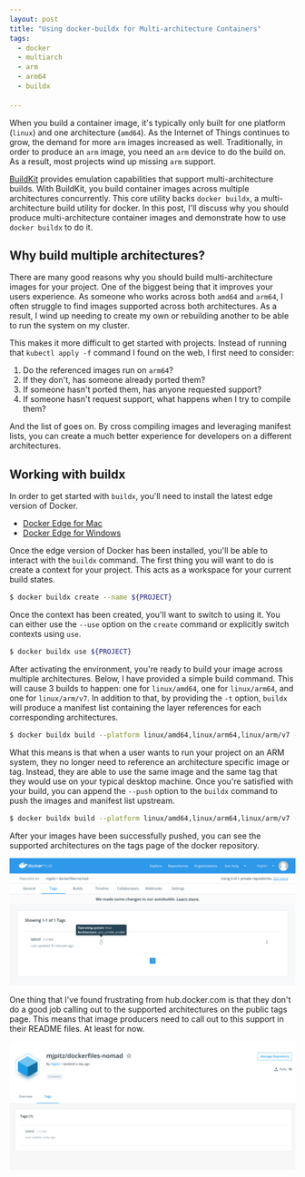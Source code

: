```yaml
---
layout: post
title: "Using docker-buildx for Multi-architecture Containers"
tags:
  - docker
  - multiarch
  - arm
  - arm64
  - buildx

---
```


When you build a container image, it's typically only built for one platform (`linux`) and one architecture (`amd64`).
As the Internet of Things continues to grow, the demand for more `arm` images increased as well.
Traditionally, in order to produce an `arm` image, you need an `arm` device to do the build on.
As a result, most projects wind up missing `arm` support.

[BuildKit](https://github.com/moby/buildkit) provides emulation capabilities that support multi-architecture builds.
With BuildKit, you build container images across multiple architectures concurrently.
This core utility backs `docker buildx`, a multi-architecture build utility for docker.
In this post, I'll discuss why you should produce multi-architecture container images and demonstrate how to use `docker buildx` to do it.

<!--more-->

## Why build multiple architectures?

There are many good reasons why you should build multi-architecture images for your project.
One of the biggest being that it improves your users experience.
As someone who works across both `amd64` and `arm64`, I often struggle to find images supported across both architectures.
As a result, I wind up needing to create my own or rebuilding another to be able to run the system on my cluster.

This makes it more difficult to get started with projects.
Instead of running that `kubectl apply -f` command I found on the web, I first need to consider:

1. Do the referenced images run on `arm64`?
1. If they don't, has someone already ported them?
1. If someone hasn't ported them, has anyone requested support?
1. If someone hasn't request support, what happens when I try to compile them?

And the list of goes on.
By cross compiling images and leveraging manifest lists, you can create a much better experience for developers on a different architectures.

## Working with buildx

In order to get started with `buildx`, you'll need to install the latest edge version of Docker.

* [Docker Edge for Mac](https://docs.docker.com/docker-for-mac/edge-release-notes/)
* [Docker Edge for Windows](https://docs.docker.com/docker-for-windows/edge-release-notes/)

Once the edge version of Docker has been installed, you'll be able to interact with the `buildx` command.
The first thing you will want to do is create a context for your project.
This acts as a workspace for your current build states.

```bash
$ docker buildx create --name ${PROJECT}
```

Once the context has been created, you'll want to switch to using it.
You can either use the `--use` option on the `create` command or explicitly switch contexts using `use`.

```bash
$ docker buildx use ${PROJECT}
```

After activating the environment, you're ready to build your image across multiple architectures.
Below, I have provided a simple build command.
This will cause 3 builds to happen: one for `linux/amd64`, one for `linux/arm64`, and one for `linux/arm/v7`.
In addition to that, by providing the `-t` option, `buildx` will produce a manifest list containing the layer references for each corresponding architectures.

```bash
$ docker buildx build --platform linux/amd64,linux/arm64,linux/arm/v7 -t ${PROJECT}:${VERSION} .
```

What this means is that when a user wants to run your project on an ARM system, they no longer need to reference an architecture specific image or tag.
Instead, they are able to use the same image and the same tag that they would use on your typical desktop machine.
Once you're satisfied with your build, you can append the `--push` option to the `buildx` command to push the images and manifest list upstream.

```bash
$ docker buildx build --platform linux/amd64,linux/arm64,linux/arm/v7 -t ${PROJECT}:${VERSION} . --push
```

After your images have been successfully pushed, you can see the supported architectures on the tags page of the docker repository.

![multiarch-container-image.png](/statics/img/multiarch-container-image.png)

One thing that I've found frustrating from hub.docker.com is that they don't do a good job calling out to the supported architectures on the public tags page.
This means that image producers need to call out to this support in their README files.
At least for now.

![multiarch-container-public.png](/statics/img/multiarch-container-public.png)


